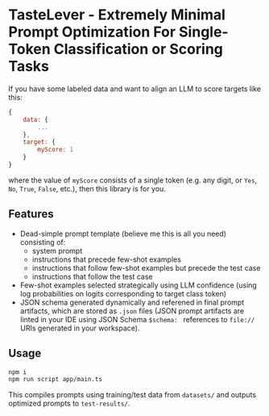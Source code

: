 # TasteLever - Extremely Minimal Prompt Optimization For Single-Token Classification or Scoring Tasks

If you have some labeled data and want to align an LLM to score targets like this:
```javascript
{
	data: {
		...
	},
	target: {
		myScore: 1
	}
}
```
where the value of `myScore` consists of a single token (e.g. any digit, or `Yes`, `No`, `True`, `False`, etc.), then this library is for you.

## Features
- Dead-simple prompt template (believe me this is all you need) consisting of:
    - system prompt
    - instructions that precede few-shot examples
    - instructions that follow few-shot examples but precede the test case
    - instructions that follow the test case
- Few-shot examples selected strategically using LLM confidence (using log probabilities on logits corresponding to target class token)
- JSON schema generated dynamically and referened in final prompt artifacts, which are stored as `.json` files (JSON prompt artifacts are linted in your IDE using JSON Schema `$schema: ` references to `file://` URIs generated in your workspace).

## Usage

```bash
npm i
npm run script app/main.ts
```

This compiles prompts using training/test data from `datasets/` and outputs optimized prompts to `test-results/`.